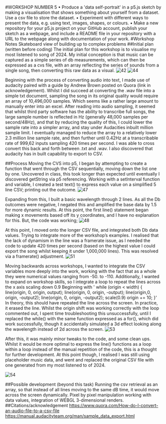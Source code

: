 #WORKSHOP NUMBER 5
•	Produce a 'data self-portrait' in a p5.js sketch by making a visualisation that shows something about yourself from a dataset. Use a csv file to store the dataset.
•	Experiment with different ways to present the data, e.g. using text, images, shapes, or colours.
•	Make a new repository for your p5.js project on your GitHub account, publish your sketch as a webpage, and include a README file in your repository with a URL to the webpage along with documentation of your work.
#Workshop Notes
Skateboard view of building up to complex problems
##Initial plan (written before coding)
The initial plan for this workshop is to visualise my most listened to song of 2024. My initial conception is that music can be captured as a simple series of db measurements, which can then be expressed as a cvs file, with an array reflecting the series of sounds from a single song, then converting this raw data as a visual.
![42](https://github.com/user-attachments/assets/ec6bd4fa-816b-43ab-9031-54fef2eb3952)
![44](https://github.com/user-attachments/assets/2e425a3d-e798-44fe-a823-c86eb6596845)


Beginning with the process of converting audio into text, I made use of audacity paired with a guide by Andrew Brown posted on Quora (link in acknowledgement). Whilst I did succeed at converting the .wav file into a simple txt document, sampling the song in its original quality would require an array of 10,496,000 samples. Which seems like a rather large amount to manually enter into an excel.
After reading into audio sampling, it seemed that whilst third party software has the ability to transcribe full songs, the large sample number is reflected in Hz (generally 48,000 samples per second/48Hz), and that by reducing the quality of this, I could lower the sample rate into a simpler array, and stay under Audacities inbuilt million sample limit. I eventually managed to reduce the array to a relatively lower 2.3 million line sample rate, and then further until 0.42Hz at a transcribable rate of 999,62 inputs sampling 420 times per second. I was able to cross convert this back and forth between .txt and .wav. I also discovered that audacity has in built capability to export to CSV. 



##Process
Moving the CVS into p5, I began by attempting to create a function that went through the CSV sequentially, moving down the list one by one. Uncovered in class, this took longer than expected until eventually I discovered getString via p5 referencing. Working with a setInterval function and variable, I created a test text() to express each value on a simplified 5 line CSV; printing out the outcome.
![47](https://github.com/user-attachments/assets/29f37083-b120-4d8c-af44-19023d184810)

Expanding from this, I built a basic wavelength through 2 lines. As all the Db outcomes were negative, I negated this and amplified the base data by 1.5 for more dynamic results. At this point, the first line() statement began making x movements based off its y coordinates, and I have no explanation for this. But, the code was working; 
![48](https://github.com/user-attachments/assets/ceb07d22-c098-4c6e-ba12-46bdc12982de)

At this point, I moved onto the longer CSV file, and integrated both Db data values. Trying to integrate more of the workshop’s examples. I realised that the lack of dynamism in the line was a framerate issue, as I needed the code to update 420 times per second (based on the highest value I could export the song whilst keeping it under 1,000,000 lines). This was resolved via a framerate() adjustment. 
![51](https://github.com/user-attachments/assets/87aaf287-b2c1-4d30-b617-8b6826844961)

Moving backwards across workshops, I wanted to integrate the CSV variables more deeply into the work, working with the fact that as a whole they were numerical values ranging from -50. to -110. Additionally, I wanted to expand on workshop skills, so I integrate a loop to repeat the lines across the x axis scaling down 0.9
Beginning with 
'
  while (origin < width) {
    line(origin, 0, origin, output);
    line(origin, 0, origin, -output);
    line(origin,0, origin, -output2);
    line(origin, 0, origin, -output2);
    scale(0.9)
    origin += 10;
  }'
In theory, this should have repeated the line across the screen. In practice, it erased the line. Whilst the origin shift was working correctly with the loop commented out, I spent time troubleshooting this unsuccessfully, until I replaced the while() with the same function expressed as a for(), which did work successfully, though it accidentally simulated a 3d effect looking along the wavelength instead of 2d across the screen.
![53](https://github.com/user-attachments/assets/821d3f4f-d24d-4b70-a004-109a29ab16c0)

After this, it was mainly minor tweaks to the code, and some clean ups. Whilst it would be more optimal to express the line() functions as a loop within a loop instead of the manual repetition of the code, this is a thought for further development.
At this point though, I realised I was still using placeholder music data, and went and replaced the original CSV file with one generated from my most listened to of 2024. 

![54](https://github.com/user-attachments/assets/46460104-883c-468e-b03a-841553ae678b)

##Possible development (beyond this task)
Running the csv retrieval as an array, so that instead of all lines moving to the same dB time, it would move across the screen dynamically. Pixel by pixel manipulation working with data values, integration of WEBGL 3-dimensional renders.
##Citations/acknowledgement	
https://www.quora.com/How-do-I-convert-an-audio-file-to-a-csv-file
https://manual.audacityteam.org/man/sample_data_export.html
